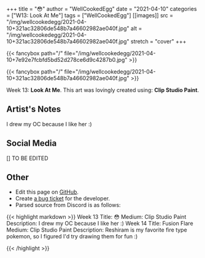 +++
title =       "😳"
author =      "WellCookedEgg"
date =        "2021-04-10"
categories =  ["W13: Look At Me"]
tags =        ["WellCookedEgg"]
[[images]]
                      src = "/img/wellcookedegg/2021-04-10+321ac32806de548b7a46602982ae040f.jpg"
                      alt = "/img/wellcookedegg/2021-04-10+321ac32806de548b7a46602982ae040f.jpg"
                      stretch = "cover"
+++


{{< fancybox path="/" file="/img/wellcookedegg/2021-04-10+7e92e7fcbfd5bd52d278ce6d9c4287b0.jpg" >}}

{{< fancybox path="/" file="/img/wellcookedegg/2021-04-10+321ac32806de548b7a46602982ae040f.jpg" >}}


Week 13: **Look At Me**. This art was lovingly created using: **Clip Studio Paint**.

## Artist's Notes

I drew my OC because I like her :)

## Social Media

[] TO BE EDITED

## Other

- Edit this page on [GitHub](https://github.com/teaminkling/web-refresh/edit/main/blog/content/blog/wellcookedegg-week-13-d1bc.md).
- Create [a bug ticket](https://github.com/teaminkling/web-refresh/issues/new?assignees=&labels=bug&template=problem-report.md&title=) for the developer.
- Parsed source from Discord is as follows:

{{< highlight markdown >}}
Week 13
Title: 😳 
Medium: Clip Studio Paint
Description: I drew my OC because I like her :)
Week 14
Title: Fusion Flare
Medium: Clip Studio Paint
Description: Reshiram is my favorite fire type pokemon, so I figured I'd try drawing them for fun :)

{{< /highlight >}}